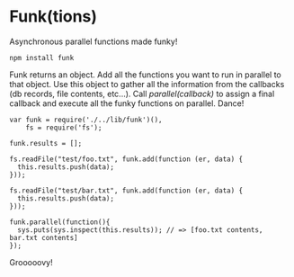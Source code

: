 # Funk(tions)

Asynchronous parallel functions made funky!

    npm install funk

Funk returns an object.
Add all the functions you want to run in parallel to that object.
Use this object to gather all the information from the callbacks (db records, file contents, etc...).
Call _parallel(callback)_ to assign a final callback and execute all the funky functions on parallel.
Dance!

    var funk = require('./../lib/funk')(),
        fs = require('fs');

    funk.results = [];

    fs.readFile("test/foo.txt", funk.add(function (er, data) {
      this.results.push(data);
    }));

    fs.readFile("test/bar.txt", funk.add(function (er, data) {
      this.results.push(data);
    }));

    funk.parallel(function(){
      sys.puts(sys.inspect(this.results)); // => [foo.txt contents, bar.txt contents]
    });

Grooooovy!

